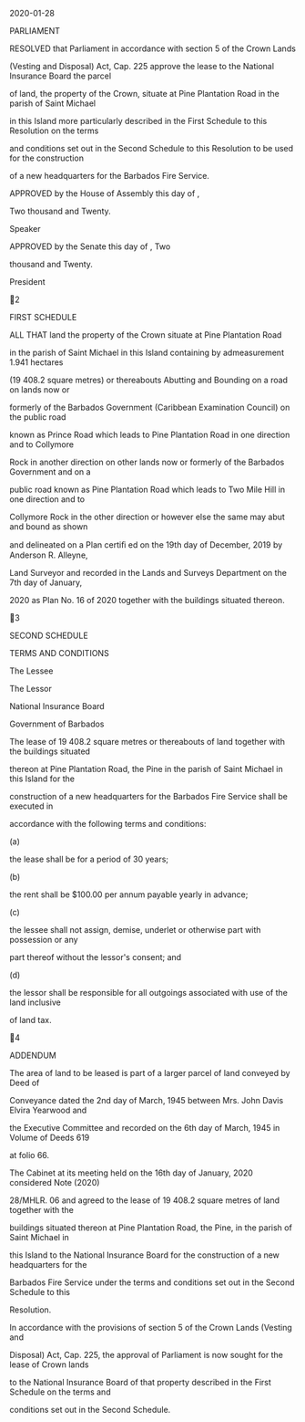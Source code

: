 2020-01-28

PARLIAMENT

RESOLVED that Parliament in accordance with section 5 of the Crown Lands

(Vesting and Disposal) Act, Cap. 225 approve the lease to the National Insurance Board the parcel

of land, the property of the Crown, situate at Pine Plantation Road in the parish of Saint Michael

in this Island more particularly described in the First Schedule to this Resolution on the terms

and conditions set out in the Second Schedule to this Resolution to be used for the construction

of a new headquarters for the Barbados Fire Service.

APPROVED by the House of Assembly this          day of                                     ,

Two thousand and Twenty.

Speaker

APPROVED by the Senate this              day of                          , Two

thousand and Twenty.

President

2

FIRST SCHEDULE

ALL  THAT  land  the  property  of  the  Crown  situate  at  Pine  Plantation  Road

in  the  parish  of  Saint  Michael  in  this  Island  containing  by  admeasurement  1.941  hectares

(19  408.2  square  metres)  or  thereabouts Abutting  and  Bounding  on  a  road  on  lands  now  or

formerly  of  the  Barbados  Government  (Caribbean  Examination  Council)  on  the  public  road

known as Prince Road which leads to Pine Plantation Road in one direction and to Collymore

Rock in another direction on other lands now or formerly of the Barbados Government and on a

public road known as Pine Plantation Road which leads to Two Mile Hill in one direction and to

Collymore Rock in the other direction or however else the same may abut and bound as shown

and delineated on a Plan certiﬁ ed on the 19th day of December, 2019 by Anderson R. Alleyne,

Land Surveyor and recorded in the Lands and Surveys Department on the 7th day of January,

2020 as Plan No. 16 of 2020 together with the buildings situated thereon.

3

SECOND SCHEDULE

TERMS AND CONDITIONS

The Lessee

The Lessor

National Insurance Board

Government of Barbados

The lease of 19 408.2 square metres or thereabouts of land together with the buildings situated

thereon at Pine Plantation Road, the Pine in the parish of Saint Michael in this Island for the

construction  of  a  new  headquarters  for  the  Barbados  Fire  Service  shall  be  executed  in

accordance with the following terms and conditions:

(a)

the lease shall be for a period of 30 years;

(b)

the rent shall be $100.00 per annum payable yearly in advance;

(c)

the  lessee  shall  not  assign,  demise,  underlet  or  otherwise  part  with  possession  or  any

part thereof without the lessor's consent; and

(d)

the lessor shall be responsible for all outgoings associated with use of the land inclusive

of land tax.

4

ADDENDUM

  The area of land to be leased is part of a larger parcel of land conveyed by Deed of

Conveyance dated the 2nd day of March, 1945 between Mrs. John Davis Elvira Yearwood and

the Executive Committee and recorded on the 6th day of March, 1945 in Volume of Deeds 619

at folio 66.

  The Cabinet at its meeting held on the 16th day of January, 2020 considered Note (2020)

28/MHLR.  06  and  agreed  to  the  lease  of  19  408.2  square  metres  of  land  together  with  the

buildings situated thereon at Pine Plantation Road, the Pine, in the parish of Saint Michael in

this Island to the National Insurance Board for the construction of a new headquarters for the

Barbados Fire Service under the terms and conditions set out in the Second Schedule to this

Resolution.

  In  accordance  with  the  provisions  of  section  5  of  the  Crown  Lands  (Vesting  and

 Disposal) Act, Cap. 225, the approval of Parliament is now sought for the lease of Crown lands

to the National Insurance Board of that property described in the First Schedule on the terms and

conditions set out in the Second Schedule.

